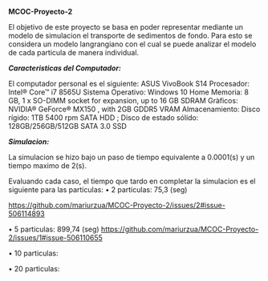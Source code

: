 **MCOC-Proyecto-2**

El objetivo de este proyecto se basa en poder representar mediante un modelo de simulacion el transporte de sedimentos de fondo. Para esto se considera un modelo langrangiano con el cual se puede analizar el modelo de cada particula de manera individual. 

**_Caracteristicas del Computador:_**

El computador personal es el siguiente: 
ASUS VivoBook S14
Procesador: Intel® Core™ i7 8565U
Sistema Operativo: Windows 10 Home 
Memoria: 8 GB, 1 x SO-DIMM socket for expansion, up to 16 GB SDRAM
Gràficos: NVIDIA® GeForce® MX150 , with 2GB GDDR5 VRAM
Almacenamiento: Disco rígido: 1TB 5400 rpm SATA HDD ; Disco de estado sólido: 128GB/256GB/512GB SATA 3.0 SSD


**_Simulacion:_**

La simulacion se hizo bajo un paso de tiempo equivalente a 0.0001(s) y un tiempo maximo de 2(s).

Evaluando cada caso, el tiempo que tardo en completar la simulacion es el siguiente para las particulas:
• 2 particulas: 75,3 (seg)

https://github.com/mariurzua/MCOC-Proyecto-2/issues/2#issue-506114893








• 5 particulas: 899,74 (seg)
https://github.com/mariurzua/MCOC-Proyecto-2/issues/1#issue-506110655

• 10 particulas:


• 20 particulas:






